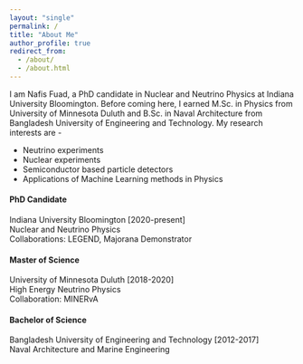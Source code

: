```yaml
---
layout: "single"
permalink: /
title: "About Me"
author_profile: true
redirect_from: 
  - /about/
  - /about.html
---
```


I am Nafis Fuad, a PhD candidate in Nuclear and Neutrino Physics at Indiana University Bloomington. Before coming here, I earned M.Sc. in Physics from University of Minnesota Duluth and B.Sc. in Naval Architecture from Bangladesh University of Engineering and Technology. My research interests are -
* Neutrino experiments
* Nuclear experiments
* Semiconductor based particle detectors
* Applications of Machine Learning methods in Physics
  
#### PhD Candidate
Indiana University Bloomington [2020-present]\
Nuclear and Neutrino Physics\
Collaborations: LEGEND, Majorana Demonstrator

#### Master of Science
University of Minnesota Duluth [2018-2020]\
High Energy Neutrino Physics\
Collaboration: MINERvA

#### Bachelor of Science
Bangladesh University of Engineering and Technology [2012-2017]\
Naval Architecture and Marine Engineering
